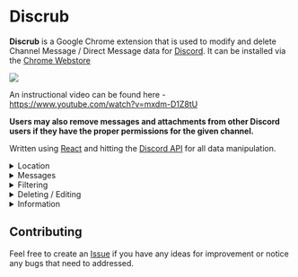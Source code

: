 



# Discrub

 **Discrub** is a Google Chrome extension that is used to modify and delete Channel Message / Direct Message data for [Discord](https://discord.com/). It can be installed via the [Chrome Webstore](https://chrome.google.com/webstore/detail/discrub/plhdclenpaecffbcefjmpkkbdpkmhhbj)


<a href="https://chrome.google.com/webstore/detail/discrub/plhdclenpaecffbcefjmpkkbdpkmhhbj"><img src="https://img.shields.io:/chrome-web-store/stars/plhdclenpaecffbcefjmpkkbdpkmhhbj?label=Discrub&logo=javascript&logoColor=89CFF0&color=89CFF0"></a>

An instructional video can be found here - https://www.youtube.com/watch?v=mxdm-D1Z8tU

**Users may also remove messages and attachments from other Discord users if they have the proper permissions for the given channel.**
 
 Written using [React](https://reactjs.org/) and hitting the [Discord API](https://discord.com/developers/docs/intro) for all data manipulation.

<details>
<summary>Location</summary>
<p align="center">
<img src="https://raw.githubusercontent.com/prathercc/discrub-ext/master/discrub_screenshots/z1.png">
</p>
</details>
<details>
<summary>Messages</summary>
<p align="center">
<img src="https://raw.githubusercontent.com/prathercc/discrub-ext/master/discrub_screenshots/z2.png">
</p>
<p align="center">
<img src="https://raw.githubusercontent.com/prathercc/discrub-ext/master/discrub_screenshots/z3.png">
</p>
</details>

<details>
<summary>Filtering</summary>
<p align="center">
<img src="https://raw.githubusercontent.com/prathercc/discrub-ext/master/discrub_screenshots/z4.png">
</p>
</details>

<details>
<summary>Deleting / Editing</summary>
<p align="center">
<img src="https://raw.githubusercontent.com/prathercc/discrub-ext/master/discrub_screenshots/z5.png">
</p>
<p align="center">
<img src="https://raw.githubusercontent.com/prathercc/discrub-ext/master/discrub_screenshots/z6.png">
</p>
<p align="center">
<img src="https://raw.githubusercontent.com/prathercc/discrub-ext/master/discrub_screenshots/z7.png">
</p>
</details>

<details>
<summary>Information</summary>
<p align="center">
<img src="https://raw.githubusercontent.com/prathercc/discrub-ext/master/discrub_screenshots/z8.png">
</p>
</details>




## Contributing

Feel free to create an [Issue](https://github.com/prathercc/discrub-ext/issues) if you have any ideas for improvement or notice any bugs that need to addressed.


 

